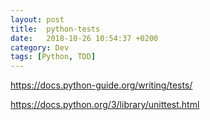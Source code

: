 ```yaml
---
layout: post
title:  python-tests
date:   2018-10-26 10:54:37 +0200
category: Dev
tags: [Python, TDD]
---
```


<https://docs.python-guide.org/writing/tests/>

<https://docs.python.org/3/library/unittest.html>
